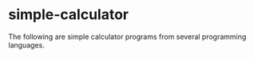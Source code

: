 # simple-calculator
The following are simple calculator programs from several programming languages.
